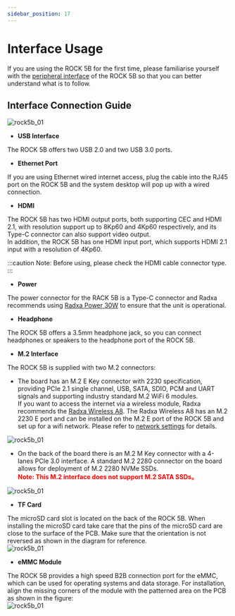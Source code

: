 ```yaml
---
sidebar_position: 17
---
```


# Interface Usage

If you are using the ROCK 5B for the first time, please familiarise yourself with the [peripheral interface](../hardware/hardware-details) of the ROCK 5B so that you can better understand what is to follow.

## Interface Connection Guide

![rock5b_01](/img/rock5b/rock5b-interface-1.webp)

- **USB Interface**

The ROCK 5B offers two USB 2.0 and two USB 3.0 ports.

- **Ethernet Port**

If you are using Ethernet wired internet access,
plug the cable into the RJ45 port on the ROCK 5B and the system desktop will pop up with a wired connection.

- **HDMI**

The ROCK 5B has two HDMI output ports, both supporting CEC and HDMI 2.1, with resolution support up to 8Kp60 and 4Kp60 respectively, and its Type-C connector can also support video output.  
In addition, the ROCK 5B has one HDMI input port, which supports HDMI 2.1 input with a resolution of 4Kp60.

:::caution
Note: Before using, please check the HDMI cable connector type.
:::

- **Power**

The power connector for the RACK 5B is a Type-C connector and Radxa recommends using [Radxa Power 30W](/accessories/pd_30w) to ensure that the unit is operational.

- **Headphone**

The ROCK 5B offers a 3.5mm headphone jack, so you can connect headphones or speakers to the headphone port of the ROCK 5B.

- **M.2 Interface**

The ROCK 5B is supplied with two M.2 connectors:

- The board has an M.2 E Key connector with 2230 specification, providing PCIe 2.1 single channel, USB, SATA, SDIO, PCM and UART signals and supporting industry standard M.2 WiFi 6 modules.  
  If you want to access the internet via a wireless module, Radxa recommends the [Radxa Wireless A8](/accessories/wireless-a8).
  The Radxa Wireless A8 has an M.2 2230 E port and can be installed on the M.2 E port of the ROCK 5B and set up for a wifi network.
  Please refer to [network settings](../radxa-os/network) for details.

![rock5b_01](/img/rock5b/rock5b-use-wireless.webp)

- On the back of the board there is an M.2 M Key connector with a 4-lanes PCIe 3.0 interface.
  A standard M.2 2280 connector on the board allows for deployment of M.2 2280 NVMe SSDs.  
  **<font color='red'>Note: This M.2 interface does not support M.2 SATA SSDs。</font>**

![rock5b_01](/img/rock5b/rock5b-use-ssd.webp)

- **TF Card**

The microSD card slot is located on the back of the ROCK 5B.
When installing the microSD card take care that the pins of the microSD card are close to the surface of the PCB.
Make sure that the orientation is not reversed as shown in the diagram for reference.  
![rock5b_01](/img/rock5b/rock5b-interface-2.webp)

- **eMMC Module**

The ROCK 5B provides a high speed B2B connection port for the eMMC, which can be used for operating systems and data storage.
For installation, align the missing corners of the module with the patterned area on the PCB as shown in the figure:  
![rock5b_01](/img/rock5b/rock5b-interface-3.webp)

